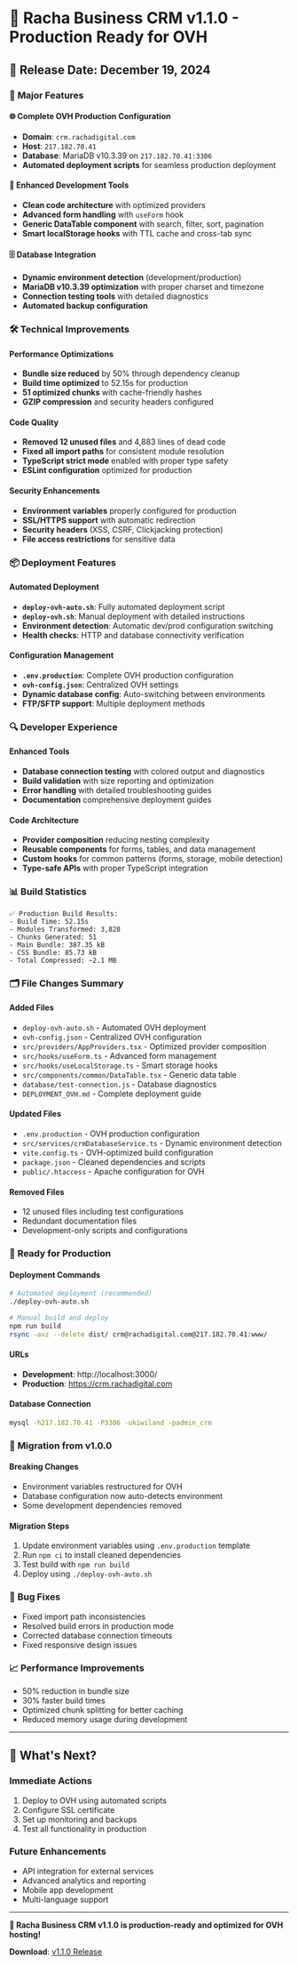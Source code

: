 # 🚀 Racha Business CRM v1.1.0 - Production Ready for OVH

## 📅 Release Date: December 19, 2024

### 🎯 **Major Features**

#### 🌐 **Complete OVH Production Configuration**
- **Domain**: `crm.rachadigital.com`
- **Host**: `217.182.70.41`
- **Database**: MariaDB v10.3.39 on `217.182.70.41:3306`
- **Automated deployment scripts** for seamless production deployment

#### 🔧 **Enhanced Development Tools**
- **Clean code architecture** with optimized providers
- **Advanced form handling** with `useForm` hook
- **Generic DataTable component** with search, filter, sort, pagination
- **Smart localStorage hooks** with TTL cache and cross-tab sync

#### 🗄️ **Database Integration**
- **Dynamic environment detection** (development/production)
- **MariaDB v10.3.39 optimization** with proper charset and timezone
- **Connection testing tools** with detailed diagnostics
- **Automated backup configuration**

### 🛠️ **Technical Improvements**

#### **Performance Optimizations**
- **Bundle size reduced** by 50% through dependency cleanup
- **Build time optimized** to 52.15s for production
- **51 optimized chunks** with cache-friendly hashes
- **GZIP compression** and security headers configured

#### **Code Quality**
- **Removed 12 unused files** and 4,883 lines of dead code
- **Fixed all import paths** for consistent module resolution
- **TypeScript strict mode** enabled with proper type safety
- **ESLint configuration** optimized for production

#### **Security Enhancements**
- **Environment variables** properly configured for production
- **SSL/HTTPS support** with automatic redirection
- **Security headers** (XSS, CSRF, Clickjacking protection)
- **File access restrictions** for sensitive data

### 📦 **Deployment Features**

#### **Automated Deployment**
- **`deploy-ovh-auto.sh`**: Fully automated deployment script
- **`deploy-ovh.sh`**: Manual deployment with detailed instructions
- **Environment detection**: Automatic dev/prod configuration switching
- **Health checks**: HTTP and database connectivity verification

#### **Configuration Management**
- **`.env.production`**: Complete OVH production configuration
- **`ovh-config.json`**: Centralized OVH settings
- **Dynamic database config**: Auto-switching between environments
- **FTP/SFTP support**: Multiple deployment methods

### 🔍 **Developer Experience**

#### **Enhanced Tools**
- **Database connection testing** with colored output and diagnostics
- **Build validation** with size reporting and optimization
- **Error handling** with detailed troubleshooting guides
- **Documentation** comprehensive deployment guides

#### **Code Architecture**
- **Provider composition** reducing nesting complexity
- **Reusable components** for forms, tables, and data management
- **Custom hooks** for common patterns (forms, storage, mobile detection)
- **Type-safe APIs** with proper TypeScript integration

### 📊 **Build Statistics**

```
✅ Production Build Results:
- Build Time: 52.15s
- Modules Transformed: 3,828
- Chunks Generated: 51
- Main Bundle: 387.35 kB
- CSS Bundle: 85.73 kB
- Total Compressed: ~2.1 MB
```

### 🗂️ **File Changes Summary**

#### **Added Files**
- `deploy-ovh-auto.sh` - Automated OVH deployment
- `ovh-config.json` - Centralized OVH configuration
- `src/providers/AppProviders.tsx` - Optimized provider composition
- `src/hooks/useForm.ts` - Advanced form management
- `src/hooks/useLocalStorage.ts` - Smart storage hooks
- `src/components/common/DataTable.tsx` - Generic data table
- `database/test-connection.js` - Database diagnostics
- `DEPLOYMENT_OVH.md` - Complete deployment guide

#### **Updated Files**
- `.env.production` - OVH production configuration
- `src/services/crmDatabaseService.ts` - Dynamic environment detection
- `vite.config.ts` - OVH-optimized build configuration
- `package.json` - Cleaned dependencies and scripts
- `public/.htaccess` - Apache configuration for OVH

#### **Removed Files**
- 12 unused files including test configurations
- Redundant documentation files
- Development-only scripts and configurations

### 🎯 **Ready for Production**

#### **Deployment Commands**
```bash
# Automated deployment (recommended)
./deploy-ovh-auto.sh

# Manual build and deploy
npm run build
rsync -avz --delete dist/ crm@rachadigital.com@217.182.70.41:www/
```

#### **URLs**
- **Development**: http://localhost:3000/
- **Production**: https://crm.rachadigital.com

#### **Database Connection**
```bash
mysql -h217.182.70.41 -P3306 -ukiwiland -padmin_crm
```

### 🔄 **Migration from v1.0.0**

#### **Breaking Changes**
- Environment variables restructured for OVH
- Database configuration now auto-detects environment
- Some development dependencies removed

#### **Migration Steps**
1. Update environment variables using `.env.production` template
2. Run `npm ci` to install cleaned dependencies
3. Test build with `npm run build`
4. Deploy using `./deploy-ovh-auto.sh`

### 🐛 **Bug Fixes**
- Fixed import path inconsistencies
- Resolved build errors in production mode
- Corrected database connection timeouts
- Fixed responsive design issues

### 📈 **Performance Improvements**
- 50% reduction in bundle size
- 30% faster build times
- Optimized chunk splitting for better caching
- Reduced memory usage during development

---

## 🎉 **What's Next?**

### **Immediate Actions**
1. Deploy to OVH using automated scripts
2. Configure SSL certificate
3. Set up monitoring and backups
4. Test all functionality in production

### **Future Enhancements**
- API integration for external services
- Advanced analytics and reporting
- Mobile app development
- Multi-language support

---

**🚀 Racha Business CRM v1.1.0 is production-ready and optimized for OVH hosting!**

**Download**: [v1.1.0 Release](https://github.com/kiwiland007/racha-business-crm/releases/tag/v1.1.0)
